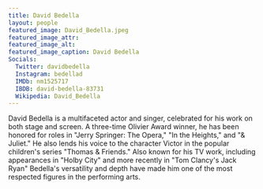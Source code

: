 ```yaml
---
title: David Bedella
layout: people
featured_image: David_Bedella.jpeg
featured_image_attr: 
featured_image_alt: 
featured_image_caption: David Bedella
Socials:
  Twitter: davidbedella
  Instagram: bedellad
  IMDb: nm1525717
  IBDB: david-bedella-83731
  Wikipedia: David_Bedella
---
```

David Bedella is a multifaceted actor and singer, celebrated for his work on both stage and screen. A three-time Olivier Award winner, he has been honored for roles in "Jerry Springer: The Opera," "In the Heights," and "& Juliet." He also lends his voice to the character Victor in the popular children's series "Thomas & Friends." Also known for his TV work, including appearances in "Holby City" and more recently in "Tom Clancy's Jack Ryan" Bedella's versatility and depth have made him one of the most respected figures in the performing arts.